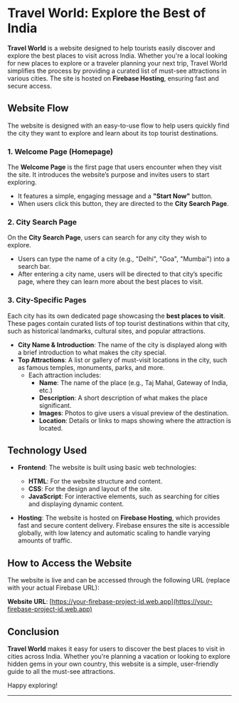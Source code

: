 
# **Travel World: Explore the Best of India**

**Travel World** is a website designed to help tourists easily discover and explore the best places to visit across India. Whether you're a local looking for new places to explore or a traveler planning your next trip, Travel World simplifies the process by providing a curated list of must-see attractions in various cities. The site is hosted on **Firebase Hosting**, ensuring fast and secure access.

## **Website Flow**

The website is designed with an easy-to-use flow to help users quickly find the city they want to explore and learn about its top tourist destinations.

### **1. Welcome Page (Homepage)**
The **Welcome Page** is the first page that users encounter when they visit the site. It introduces the website’s purpose and invites users to start exploring. 
- It features a simple, engaging message and a **"Start Now"** button.
- When users click this button, they are directed to the **City Search Page**.

### **2. City Search Page**
On the **City Search Page**, users can search for any city they wish to explore. 
- Users can type the name of a city (e.g., "Delhi", "Goa", "Mumbai") into a search bar.
- After entering a city name, users will be directed to that city’s specific page, where they can learn more about the best places to visit.

### **3. City-Specific Pages**
Each city has its own dedicated page showcasing the **best places to visit**. These pages contain curated lists of top tourist destinations within that city, such as historical landmarks, cultural sites, and popular attractions.
- **City Name & Introduction**: The name of the city is displayed along with a brief introduction to what makes the city special.
- **Top Attractions**: A list or gallery of must-visit locations in the city, such as famous temples, monuments, parks, and more.
  - Each attraction includes:
    - **Name**: The name of the place (e.g., Taj Mahal, Gateway of India, etc.)
    - **Description**: A short description of what makes the place significant.
    - **Images**: Photos to give users a visual preview of the destination.
    - **Location**: Details or links to maps showing where the attraction is located.

## **Technology Used**

- **Frontend**: The website is built using basic web technologies:
  - **HTML**: For the website structure and content.
  - **CSS**: For the design and layout of the site.
  - **JavaScript**: For interactive elements, such as searching for cities and displaying dynamic content.
  
- **Hosting**: The website is hosted on **Firebase Hosting**, which provides fast and secure content delivery. Firebase ensures the site is accessible globally, with low latency and automatic scaling to handle varying amounts of traffic.

## **How to Access the Website**

The website is live and can be accessed through the following URL (replace with your actual Firebase URL):

**Website URL**: [https://your-firebase-project-id.web.app](https://your-firebase-project-id.web.app)



## **Conclusion**

**Travel World** makes it easy for users to discover the best places to visit in cities across India. Whether you're planning a vacation or looking to explore hidden gems in your own country, this website is a simple, user-friendly guide to all the must-see attractions.

Happy exploring!

---

